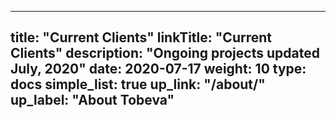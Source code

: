 
---
title: "Current Clients"
linkTitle: "Current Clients"
description: "Ongoing projects updated July, 2020"
date: 2020-07-17
weight: 10
type: docs
simple_list: true
up_link: "/about/"
up_label: "About Tobeva"
---

